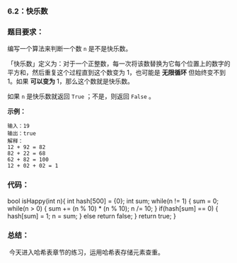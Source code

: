 ### 6.2：快乐数

### 题目要求：

编写一个算法来判断一个数 `n` 是不是快乐数。

「快乐数」定义为：对于一个正整数，每一次将该数替换为它每个位置上的数字的平方和，然后重复这个过程直到这个数变为 1，也可能是 **无限循环** 但始终变不到 1。如果 **可以变为** 1，那么这个数就是快乐数。

如果 `n` 是快乐数就返回 `True` ；不是，则返回 `False` 。

**示例：**

```
输入：19
输出：true
解释：
12 + 92 = 82
82 + 22 = 68
62 + 82 = 100
12 + 02 + 02 = 1
```

### 代码：

bool isHappy(int n){
    int hash[500] = {0};
    int sum;
    while(n != 1)
    {
        sum = 0;
        while(n > 0)
        {
            sum += (n % 10) * (n % 10);
            n /= 10;
        }
        if(hash[sum] == 0)
        {
            hash[sum] = 1;
            n = sum;
        }
        else
            return false;
    }
    return true;
}

### 总结：

​		今天进入哈希表章节的练习，运用哈希表存储元素查重。
